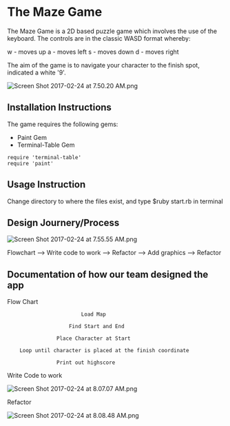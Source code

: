 # The Maze Game

The Maze Game is a 2D based puzzle game which involves the use of the keyboard. The controls are in the classic WASD format whereby:

w - moves up
a - moves left
s - moves down
d - moves right

The aim of the game is to navigate your character to the finish spot, indicated a white '9'.

![Screen Shot 2017-02-24 at 7.50.20 AM.png](https://www.dropbox.com/s/94knc7dprcpfmnz/Screen%20Shot%202017-02-24%20at%207.50.20%20AM.png?dl=0&raw=1)

## Installation Instructions

The game requires the following gems:
* Paint Gem 
* Terminal-Table Gem

```
require 'terminal-table'
require 'paint'
```

## Usage Instruction

Change directory to where the files exist, and type $ruby start.rb in terminal

## Design Journery/Process

![Screen Shot 2017-02-24 at 7.55.55 AM.png](https://www.dropbox.com/s/jows29ilkrajlby/Screen%20Shot%202017-02-24%20at%207.55.55%20AM.png?dl=0&raw=1)

Flowchart --> Write code to work --> Refactor --> Add graphics --> Refactor

## Documentation of how our team designed the app

Flow Chart

                            Load Map
                            
                        Find Start and End
                    
                    Place Character at Start
                
        Loop until character is placed at the finish coordinate
        
                    Print out highscore
                    

Write Code to work

![Screen Shot 2017-02-24 at 8.07.07 AM.png](https://www.dropbox.com/s/fg26pcik4w9c542/Screen%20Shot%202017-02-24%20at%208.07.07%20AM.png?dl=0&raw=1)

Refactor

![Screen Shot 2017-02-24 at 8.08.48 AM.png](https://www.dropbox.com/s/b0pwapx0jud6v6l/Screen%20Shot%202017-02-24%20at%208.08.48%20AM.png?dl=0&raw=1)




